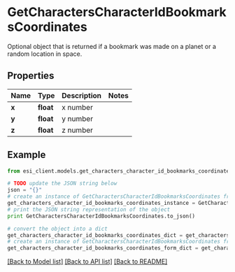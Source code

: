 # GetCharactersCharacterIdBookmarksCoordinates

Optional object that is returned if a bookmark was made on a planet or a random location in space.

## Properties

Name | Type | Description | Notes
------------ | ------------- | ------------- | -------------
**x** | **float** | x number | 
**y** | **float** | y number | 
**z** | **float** | z number | 

## Example

```python
from esi_client.models.get_characters_character_id_bookmarks_coordinates import GetCharactersCharacterIdBookmarksCoordinates

# TODO update the JSON string below
json = "{}"
# create an instance of GetCharactersCharacterIdBookmarksCoordinates from a JSON string
get_characters_character_id_bookmarks_coordinates_instance = GetCharactersCharacterIdBookmarksCoordinates.from_json(json)
# print the JSON string representation of the object
print GetCharactersCharacterIdBookmarksCoordinates.to_json()

# convert the object into a dict
get_characters_character_id_bookmarks_coordinates_dict = get_characters_character_id_bookmarks_coordinates_instance.to_dict()
# create an instance of GetCharactersCharacterIdBookmarksCoordinates from a dict
get_characters_character_id_bookmarks_coordinates_form_dict = get_characters_character_id_bookmarks_coordinates.from_dict(get_characters_character_id_bookmarks_coordinates_dict)
```
[[Back to Model list]](../README.md#documentation-for-models) [[Back to API list]](../README.md#documentation-for-api-endpoints) [[Back to README]](../README.md)


